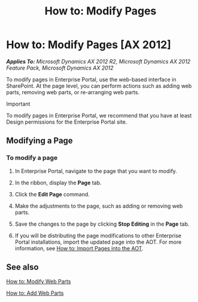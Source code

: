 ﻿---
title: 'How to: Modify Pages'
TOCTitle: 'How to: Modify Pages'
ms:assetid: 289ec28b-f26b-4ce6-9751-c0ee90d8b95b
ms:mtpsurl: https://msdn.microsoft.com/en-us/library/Cc585452(v=AX.60)
ms:contentKeyID: 35245132
ms.date: 11/07/2012
mtps_version: v=AX.60
---

# How to: Modify Pages [AX 2012]


_**Applies To:** Microsoft Dynamics AX 2012 R2, Microsoft Dynamics AX 2012 Feature Pack, Microsoft Dynamics AX 2012_

To modify pages in Enterprise Portal, use the web-based interface in SharePoint. At the page level, you can perform actions such as adding web parts, removing web parts, or re-arranging web parts.


> [!IMPORTANT]
> <P>To modify pages in Enterprise Portal, we recommend that you have at least Design permissions for the Enterprise Portal site.</P>



## Modifying a Page

### To modify a page

1.  In Enterprise Portal, navigate to the page that you want to modify.

2.  In the ribbon, display the **Page** tab.

3.  Click the **Edit Page** command.

4.  Make the adjustments to the page, such as adding or removing web parts.

5.  Save the changes to the page by clicking **Stop Editing** in the **Page** tab.

6.  If you will be distributing the page modifications to other Enterprise Portal installations, import the updated page into the AOT. For more information, see [How to: Import Pages into the AOT](how-to-import-pages-into-the-aot.md).

## See also

[How to: Modify Web Parts](how-to-modify-web-parts.md)

[How to: Add Web Parts](how-to-add-web-parts.md)

